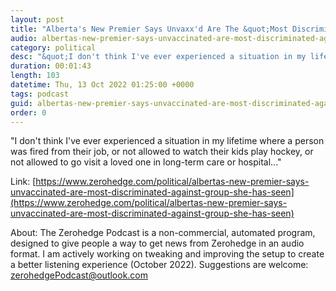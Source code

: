 ```yaml
---
layout: post
title: "Alberta's New Premier Says Unvaxx'd Are The &quot;Most Discriminated-Against Group&quot; She Has Seen"
audio: albertas-new-premier-says-unvaccinated-are-most-discriminated-against-group-she-has-seen-0
category: political
desc: "&quot;I don't think I've ever experienced a situation in my lifetime where a person was fired from their job, or not allowed to watch their kids play hockey, or not allowed to go visit a loved one in long-term care or hospital...&quot;"
duration: 00:01:43
length: 103
datetime: Thu, 13 Oct 2022 01:25:00 +0000
tags: podcast
guid: albertas-new-premier-says-unvaccinated-are-most-discriminated-against-group-she-has-seen-0
order: 0
---
```

&quot;I don't think I've ever experienced a situation in my lifetime where a person was fired from their job, or not allowed to watch their kids play hockey, or not allowed to go visit a loved one in long-term care or hospital...&quot;

Link: [https://www.zerohedge.com/political/albertas-new-premier-says-unvaccinated-are-most-discriminated-against-group-she-has-seen](https://www.zerohedge.com/political/albertas-new-premier-says-unvaccinated-are-most-discriminated-against-group-she-has-seen)

About: The Zerohedge Podcast is a non-commercial, automated program, designed to give people a way to get news from Zerohedge in an audio format.  I am actively working on tweaking and improving the setup to create a better listening experience (October 2022).  Suggestions are welcome: [zerohedgePodcast@outlook.com](mailto:zerohedgePodcast@outlook.com)